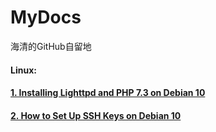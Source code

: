 # MyDocs
 海清的GitHub自留地

#### Linux:

#### [1. Installing Lighttpd and PHP 7.3 on Debian 10](https://github.com/Haiqing-Xu/MyDocs/blob/main/Linux/Installing%20Lighttpd%20and%20PHP%207.3%20on%20Debian%2010.md)

#### [2. How to Set Up SSH Keys on Debian 10](https://github.com/Haiqing-Xu/MyDocs/blob/main/Linux/How%20to%20Set%20Up%20SSH%20Keys%20on%20Debian%2010.md#how-to-set-up-ssh-keys-on-debian-10)
